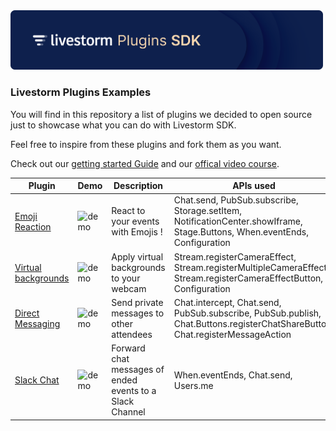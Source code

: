 <img src="https://raw.githubusercontent.com/livestorm/livestorm-plugin-cli/master/src/assets/sdk-header.png" width="500px">

### Livestorm Plugins Examples

You will find in this repository a list of plugins we decided to open source just to showcase what you can do with Livestorm SDK.

Feel free to inspire from these plugins and fork them as you want.

Check out our [getting started Guide](https://developers.livestorm.co/docs/getting-started-with-plugins-sdk/) and our [offical video course](https://fast.wistia.net/embed/channel/azooxwj070).

| Plugin | Demo | Description | APIs used |
|------|--------|-----------|---------|
| [Emoji Reaction](https://github.com/livestorm/livestorm-plugins-examples/tree/master/emoji-reactions) | ![demo](https://github.com/livestorm/livestorm-plugins-examples/raw/master/emoji-reactions/animation.gif?raw=true) | React to your events with Emojis ! | Chat.send, PubSub.subscribe, Storage.setItem, NotificationCenter.showIframe, Stage.Buttons, When.eventEnds, Configuration |
| [Virtual backgrounds](https://github.com/livestorm/livestorm-plugins-examples/tree/master/virtual-backgrounds) | ![demo](https://github.com/livestorm/livestorm-plugins-examples/raw/master/virtual-backgrounds/animation.gif?raw=true) | Apply virtual backgrounds to your webcam | Stream.registerCameraEffect, Stream.registerMultipleCameraEffects, Stream.registerCameraEffectButton, Configuration |
| [Direct Messaging](https://github.com/livestorm/livestorm-plugins-examples/tree/master/direct-messaging) | ![demo](https://github.com/livestorm/livestorm-plugins-examples/raw/master/direct-messaging/animation.gif?raw=true) | Send private messages to other attendees | Chat.intercept, Chat.send, PubSub.subscribe, PubSub.publish, Chat.Buttons.registerChatShareButton, Chat.registerMessageAction |
| [Slack Chat](https://github.com/livestorm/livestorm-plugins-examples/tree/master/slack-chat) | ![demo](https://github.com/livestorm/livestorm-plugins-examples/raw/master/slack-chat/animation.gif?raw=true) | Forward chat messages of ended events to a Slack Channel | When.eventEnds, Chat.send, Users.me |
